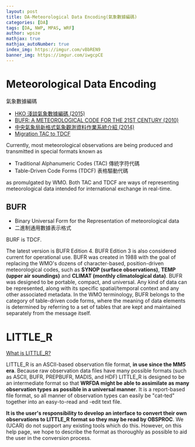 ```yaml
---
layout: post
title: DA-Meteorological Data Encoding(氣象數據編碼)
categories: [DA]
tags: [DA, NWP, MPAS, WRF]
author: wpsze
mathjax: true
mathjax_autoNumber: true
index_img: https://imgur.com/vBbREN9
banner_img: https://imgur.com/iwgcpCE
---
```


# Meteorological Data Encoding 

氣象數據編碼

- [HKO 淺談氣象數據編碼 (2015)](https://www.hko.gov.hk/tc/education/weather/data-and-technology/00479-abc-of-meteorological-data-encoding.html)
- [BUFR: A METEOROLOGICAL CODE FOR THE 21ST CENTURY (2010)](https://web.archive.org/web/20180215023559/https://www.eumetsat.int/website/wcm/idc/idcplg?IdcService=GET_FILE&dDocName=PDF_CONF_P57_S5_01_KARHILA_V&RevisionSelectionMethod=LatestReleased&Rendition=Web)
- [中央氣象局新格式氣象觀測資料作業系統介紹 (2014)](https://photino.cwb.gov.tw/rdcweb/lib/cd/cd01conf/dissertation/2014WAF/A1/A1-23.pdf)
- [Migration TAC to TDCF](https://community.wmo.int/en/activity-areas/operational-information-service/migration-tac-tdcf)

Currently, most meteorological observations are being produced and transmitted in special formats known as 

- Traditional Alphanumeric Codes (TAC) 傳統字符代碼
- Table-Driven Code Forms (TDCF) 表格驅動代碼
 
as promulgated by WMO. Both TAC and TDCF are ways of representing meteorological data intended for international exchange in real-time.

## BUFR

- Binary Universal Form for the Representation of meteorological data
- 二進制通用數據表示格式

BURF is TDCF.

The latest version is BUFR Edition 4. BUFR Edition 3 is also considered current for operational use. BUFR was created in 1988 with the goal of replacing the WMO's dozens of character-based, position-driven meteorological codes, such as **SYNOP (surface observations)**, **TEMP (upper air soundings)** and **CLIMAT (monthly climatological data)**. BUFR was designed to be portable, compact, and universal. Any kind of data can be represented, along with its specific spatial/temporal context and any other associated metadata. In the WMO terminology, BUFR belongs to the category of table-driven code forms, where the meaning of data elements is determined by referring to a set of tables that are kept and maintained separately from the message itself.

# LITTLE_R

[What is LITTLE_R?](https://www2.mmm.ucar.edu/wrf/users/wrfda/OnlineTutorial/Help/littler.html)

LITTLE_R is an ASCII-based observation file format, **in use since the MM5 era**. Because raw observation data files have many possible formats (such as ASCII, BUFR, PREPBUFR, MADIS, and HDF) LITTLE_R is designed to be an intermediate format so that **WRFDA might be able to assimilate as many observation types as possible in a universal manner**. It is a report-based file format, so all manner of observation types can easily be "cat-ted" together into an easy-to-read and -edit text file.

**It is the user's responsibility to develop an interface to convert their own observations to LITTLE_R format so they may be read by OBSPROC**. We (UCAR) do not support any existing tools which do this. However, on this help page, we hope to describe the format as thoroughly as possible to aid the user in the conversion process.